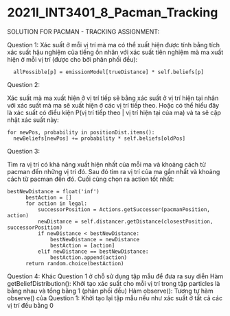 # 2021l_INT3401_8_Pacman_Tracking
SOLUTION FOR PACMAN - TRACKING ASSIGNMENT:

Question 1: 
Xác suất ở mỗi vị trí mà ma có thể xuất hiện được tính bằng tích xác suất hậu nghiệm của tiếng ồn nhân với xác suất tiên nghiệm mà ma xuất hiện ở mỗi vị trí (được cho bởi phân phối đều):

      allPossible[p] = emissionModel[trueDistance] * self.beliefs[p]
                                                  
Question 2: 

Xác suất mà ma xuất hiện ở vị trí tiếp sẽ bằng xác suất ở vị trí hiện tại nhân với xác suất mà ma sẽ xuất hiện ở các vị trí tiếp theo. Hoặc có thể hiểu đây là xác suất có điều kiện P(vị trí tiếp theo | vị trí hiện tại của ma) và ta sẽ cập nhật xác suất này:

    for newPos, probability in positionDist.items():
      newBeliefs[newPos] += probability * self.beliefs[oldPos]
                                                                                                        
Question 3:

Tìm ra vị trí có khả năng xuất hiện nhất của mỗi ma và khoảng cách từ pacman đến những vị trí đó. Sau đó tìm ra vị trí của ma gần nhất và khoảng cách từ pacman đến đó. Cuối cùng chọn ra action tốt nhất:

    bestNewDistance = float('inf')
          bestAction = []
          for action in legal:
              successorPosition = Actions.getSuccessor(pacmanPosition, action)
              newDistance = self.distancer.getDistance(closestPosition, successorPosition)
              if newDistance < bestNewDistance:
                  bestNewDistance = newDistance
                  bestAction = [action]
              elif newDistance == bestNewDistance:
                  bestAction.append(action)
          return random.choice(bestAction)
          
Question 4: 
Khác Question 1 ở chỗ sử dụng tập mẫu để đưa ra suy diễn
Hàm getBeliefDistribution(): Khởi tạo xác suất cho mỗi vị trí trong tập particles là bằng nhau và tổng bằng 1 (phân phối đều)
Hàm observe(): Tương tự hàm observe() của Question 1:
Khởi tạo lại tập mẫu nếu như xác suất ở tất cả các vị trí đều bằng 0



                                                  
